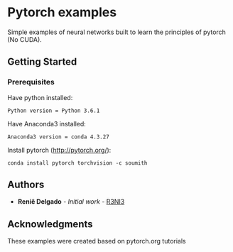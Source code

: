 # Pytorch examples

Simple examples of neural networks built to learn the principles of pytorch (No CUDA).

## Getting Started

### Prerequisites
Have python installed:
```
Python version = Python 3.6.1
```
Have Anaconda3 installed:
```
Anaconda3 version = conda 4.3.27
```
Install pytorch (http://pytorch.org/):
```
conda install pytorch torchvision -c soumith
```

## Authors

* **Reniê Delgado** - *Initial work* - [R3NI3](https://github.com/R3NI3)

## Acknowledgments

These examples were created based on pytorch.org tutorials
